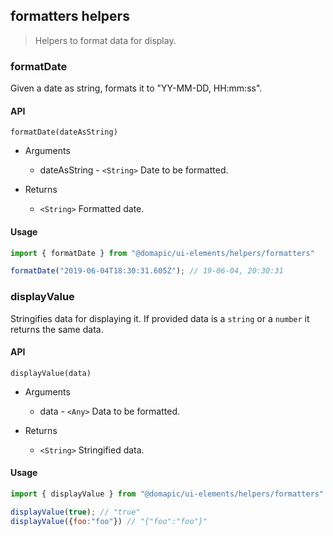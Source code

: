 ## formatters helpers

> Helpers to format data for display.

### formatDate

Given a date as string, formats it to "YY-MM-DD, HH:mm:ss".

#### API

`formatDate(dateAsString)`

* Arguments
	* dateAsString - `<String>` Date to be formatted.

* Returns
	* `<String>` Formatted date.

#### Usage

```jsx
import { formatDate } from "@domapic/ui-elements/helpers/formatters"

formatDate("2019-06-04T18:30:31.605Z"); // 19-06-04, 20:30:31
```

### displayValue

Stringifies data for displaying it. If provided data is a `string` or a `number` it returns the same data.

#### API

`displayValue(data)`

* Arguments
	* data - `<Any>` Data to be formatted.

* Returns
	* `<String>` Stringified data.

#### Usage

```jsx
import { displayValue } from "@domapic/ui-elements/helpers/formatters"

displayValue(true); // "true"
displayValue({foo:"foo"}) // "{"foo":"foo"}"
```
